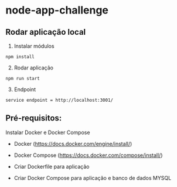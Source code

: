 # node-app-challenge

## Rodar aplicação local

1. Instalar módulos
```
npm install
```

2. Rodar aplicação
```
npm run start
```

3. Endpoint
```
service endpoint = http://localhost:3001/
```

## Pré-requisitos:
Instalar Docker e Docker Compose

- Docker (https://docs.docker.com/engine/install/)
- Docker Compose (https://docs.docker.com/compose/install/)

- Criar Dockerfile para aplicação
- Criar Docker Compose para aplicação e banco de dados MYSQL
